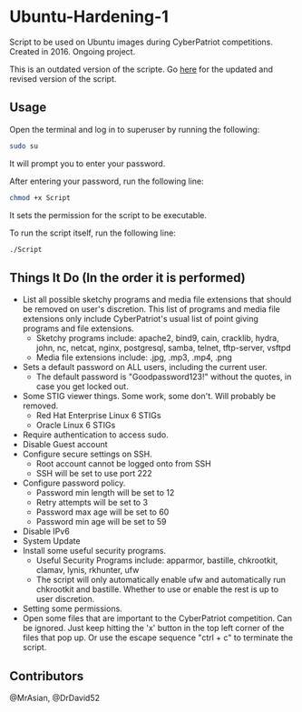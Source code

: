 # Ubuntu-Hardening-1
Script to be used on Ubuntu images during CyberPatriot competitions. Created in 2016. Ongoing project.

This is an outdated version of the scripte. Go [here](https://github.com/MrAsian/Ubuntu-Hardening-2) for the updated and revised version of the script.

Usage
-----
Open the terminal and log in to superuser by running the following:
```bash
sudo su
```
It will prompt you to enter your password.

After entering your password, run the following line:
```bash
chmod +x Script
```
It sets the permission for the script to be executable.

To run the script itself, run the following line:
```bash
./Script
```


Things It Do (In the order it is performed)
-------------------------------------------
  - List all possible sketchy programs and media file extensions that should be removed on user's discretion. This list of programs and media file extensions only include CyberPatriot's usual list of point giving programs and file extensions.
      - Sketchy programs include:
          apache2, bind9, cain, cracklib, hydra, john, nc, netcat, nginx, postgresql, samba, telnet, tftp-server, vsftpd
      - Media file extensions include:
          .jpg, .mp3, .mp4, .png
  - Sets a default password on ALL users, including the current user.
      - The default password is "Goodpassword123!" without the quotes, in case you get locked out.
  - Some STIG viewer things. Some work, some don't. Will probably be removed.
      - Red Hat Enterprise Linux 6 STIGs
      - Oracle Linux 6 STIGs
  - Require authentication to access sudo.
  - Disable Guest account
  - Configure secure settings on SSH.
      - Root account cannot be logged onto from SSH
      - SSH will be set to use port 222
  - Configure password policy.
      - Password min length will be set to 12
      - Retry attempts will be set to 3
      - Password max age will be set to 60
      - Password min age will be set to 59
  - Disable IPv6
  - System Update
  - Install some useful security programs.
      - Useful Security Programs include:
          apparmor, bastille, chkrootkit, clamav, lynis, rkhunter, ufw
      - The script will only automatically enable ufw and automatically run chkrootkit and bastille. Whether to use or enable the rest is up to user discretion.
  - Setting some permissions.
  - Open some files that are important to the CyberPatriot competition. Can be ignored. Just keep hitting the 'x' button in the top left corner of the files that pop up. Or use the escape sequence "ctrl + c" to terminate the script.


Contributors
------------
@MrAsian, @DrDavid52
